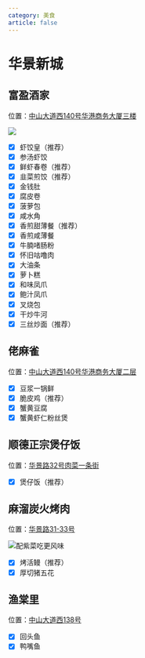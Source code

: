 ```yaml
---
category: 美食
article: false
---
```


# 华景新城

## 富盈酒家

<span class="icon iconfont icon-locate"></span> 位置：<a href="https://ditu.amap.com/place/B00141I8AJ" target="_blank">中山大道西140号华港商务大厦三楼</a>

![](https://img.sherry4869.com/blog/life/food/guangzhou/th/hjxc/img_2.jpg)

- [x] 虾饺皇（推荐）
- [x] 参汤虾饺
- [x] 鲜虾春卷（推荐）
- [x] 韭菜煎饺（推荐）
- [x] 金钱肚
- [x] 腐皮卷
- [x] 菠萝包
- [x] 咸水角
- [x] 香煎甜薄餐（推荐）
- [x] 香煎咸薄餐
- [x] 牛腩啫肠粉
- [x] 怀旧咕噜肉
- [x] 大油条
- [x] 萝卜糕
- [x] 和味凤爪
- [x] 鲍汁凤爪
- [x] 叉烧包
- [x] 干炒牛河
- [x] 三丝炒面（推荐）

## 佬麻雀

<span class="icon iconfont icon-locate"></span> 位置：<a href="https://ditu.amap.com/place/B0FFI6K7Z4" target="_blank">中山大道西140号华港商务大厦二层</a>

- [x] 豆浆一锅鲜
- [x] 脆皮鸡（推荐）
- [x] 蟹黄豆腐
- [x] 蟹黄虾仁粉丝煲

## 顺德正宗煲仔饭

<span class="icon iconfont icon-locate"></span> 位置：<a href="https://ditu.amap.com/place/B0FFHX49R7" target="_blank">华景路32号肉菜一条街</a>

- [x] 煲仔饭（推荐）

## 麻溜炭火烤肉

<span class="icon iconfont icon-locate"></span> 位置：<a href="https://ditu.amap.com/place/B0HU6A19ND" target="_blank">华景路31-33号</a>

![配紫菜吃更风味](https://img.sherry4869.com/blog/life/food/guangzhou/th/hjxc/img.jpg)

- [x] 烤活鳗（推荐）
- [x] 厚切猪五花

## 渔棠里

<span class="icon iconfont icon-locate"></span> 位置：<a href="https://ditu.amap.com/place/B0HR6U9AWY" target="_blank">中山大道西138号</a>

- [x] 回头鱼
- [x] 鸭嘴鱼